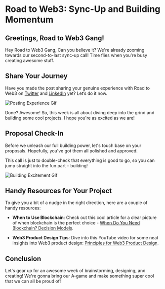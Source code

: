 # Road to Web3: Sync-Up and Building Momentum

## Greetings, Road to Web3 Gang!

Hey Road to Web3 Gang, Can you believe it? We're already zooming towards our second-to-last sync-up call! Time flies when you're busy creating awesome stuff.

## Share Your Journey

Have you made the post sharing your genuine experience with Road to Web3 on [Twitter](https://twitter.com/0xmetaschool) and [LinkedIn](https://www.linkedin.com/company/0xmetaschool/) yet? Let’s do it now.

![Posting Experience Gif](https://media2.giphy.com/media/3ohs4jKLOzEbZiN4tO/giphy.gif?cid=7941fdc68t9lue33ifk0mtr5b6k2hybh2puc1l1kzf0q14uu&ep=v1_gifs_search&rid=giphy.gif&ct=g)

Done? Awesome! So, this week is all about diving deep into the grind and building some cool projects. I hope you're as excited as we are!

## Proposal Check-In

Before we unleash our full building power, let's touch base on your proposals. Hopefully, you've got them all polished and approved.

This call is just to double-check that everything is good to go, so you can jump straight into the fun part – building!

![Building Excitement Gif](https://media0.giphy.com/media/gfsz19KkpJ2wLfUzeW/giphy.gif?cid=7941fdc6fkyc4m9k6bcr1vp0qp06nyyhukc7i1kho7xx29ac&ep=v1_gifs_search&rid=giphy.gif&ct=g)

## Handy Resources for Your Project

To give you a bit of a nudge in the right direction, here are a couple of handy resources:

- **When to Use Blockchain**: Check out this cool article for a clear picture of when blockchain is the perfect choice - [When Do You Need Blockchain? Decision Models](https://medium.com/@sbmeunier/when-do-you-need-blockchain-decision-models-a5c40e7c9ba1).

- **Web3 Product Design Tips**: Dive into this YouTube video for some neat insights into Web3 product design: [Principles for Web3 Product Design](https://www.youtube.com/watch?v=RzBewZv2vOo).

## Conclusion

Let's gear up for an awesome week of brainstorming, designing, and creating! We're gonna bring our A-game and make something super cool that we can all be proud of!
